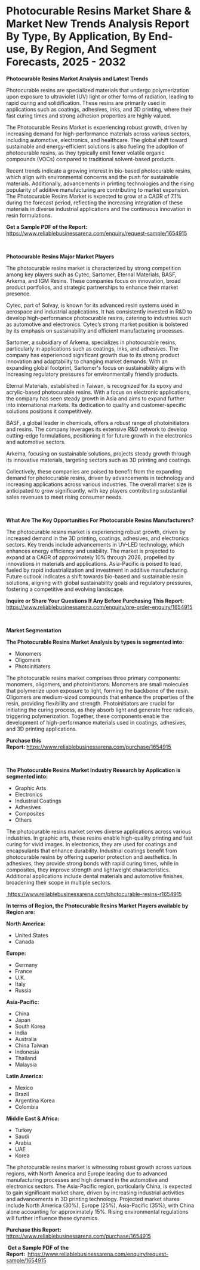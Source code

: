 <p><h1>Photocurable Resins Market Share & Market New Trends Analysis Report By Type, By Application, By End-use, By Region, And Segment Forecasts, 2025 - 2032</h1></p><p><strong>Photocurable Resins Market Analysis and Latest Trends</strong></p>
<p><p>Photocurable resins are specialized materials that undergo polymerization upon exposure to ultraviolet (UV) light or other forms of radiation, leading to rapid curing and solidification. These resins are primarily used in applications such as coatings, adhesives, inks, and 3D printing, where their fast curing times and strong adhesion properties are highly valued.</p><p>The Photocurable Resins Market is experiencing robust growth, driven by increasing demand for high-performance materials across various sectors, including automotive, electronics, and healthcare. The global shift toward sustainable and energy-efficient solutions is also fueling the adoption of photocurable resins, as they typically emit fewer volatile organic compounds (VOCs) compared to traditional solvent-based products.</p><p>Recent trends indicate a growing interest in bio-based photocurable resins, which align with environmental concerns and the push for sustainable materials. Additionally, advancements in printing technologies and the rising popularity of additive manufacturing are contributing to market expansion. The Photocurable Resins Market is expected to grow at a CAGR of 7.1% during the forecast period, reflecting the increasing integration of these materials in diverse industrial applications and the continuous innovation in resin formulations.</p></p>
<p><strong>Get a Sample PDF of the Report:&nbsp;</strong> <a href="https://www.reliablebusinessarena.com/enquiry/request-sample/1654915?utm_campaign=3297&utm_medium=2&utm_source=Github&utm_content=ia&utm_term=18042025&utm_id=photocurable-resins">https://www.reliablebusinessarena.com/enquiry/request-sample/1654915</a></p>
<p>&nbsp;</p>
<p><strong>Photocurable Resins Major Market Players</strong></p>
<p><p>The photocurable resins market is characterized by strong competition among key players such as Cytec, Sartomer, Eternal Materials, BASF, Arkema, and IGM Resins. These companies focus on innovation, broad product portfolios, and strategic partnerships to enhance their market presence.</p><p>Cytec, part of Solvay, is known for its advanced resin systems used in aerospace and industrial applications. It has consistently invested in R&D to develop high-performance photocurable resins, catering to industries such as automotive and electronics. Cytec’s strong market position is bolstered by its emphasis on sustainability and efficient manufacturing processes.</p><p>Sartomer, a subsidiary of Arkema, specializes in photocurable resins, particularly in applications such as coatings, inks, and adhesives. The company has experienced significant growth due to its strong product innovation and adaptability to changing market demands. With an expanding global footprint, Sartomer's focus on sustainability aligns with increasing regulatory pressures for environmentally friendly products.</p><p>Eternal Materials, established in Taiwan, is recognized for its epoxy and acrylic-based photocurable resins. With a focus on electronic applications, the company has seen steady growth in Asia and aims to expand further into international markets. Its dedication to quality and customer-specific solutions positions it competitively.</p><p>BASF, a global leader in chemicals, offers a robust range of photoinitiators and resins. The company leverages its extensive R&D network to develop cutting-edge formulations, positioning it for future growth in the electronics and automotive sectors.</p><p>Arkema, focusing on sustainable solutions, projects steady growth through its innovative materials, targeting sectors such as 3D printing and coatings. </p><p>Collectively, these companies are poised to benefit from the expanding demand for photocurable resins, driven by advancements in technology and increasing applications across various industries. The overall market size is anticipated to grow significantly, with key players contributing substantial sales revenues to meet rising consumer needs.</p></p>
<p>&nbsp;</p>
<p><strong>What Are The Key Opportunities For Photocurable Resins Manufacturers?</strong></p>
<p><p>The photocurable resins market is experiencing robust growth, driven by increased demand in the 3D printing, coatings, adhesives, and electronics sectors. Key trends include advancements in UV-LED technology, which enhances energy efficiency and usability. The market is projected to expand at a CAGR of approximately 10% through 2028, propelled by innovations in materials and applications. Asia-Pacific is poised to lead, fueled by rapid industrialization and investment in additive manufacturing. Future outlook indicates a shift towards bio-based and sustainable resin solutions, aligning with global sustainability goals and regulatory pressures, fostering a competitive and evolving landscape.</p></p>
<p><strong>Inquire or Share Your Questions If Any Before Purchasing This Report:</strong> <a href="https://www.reliablebusinessarena.com/enquiry/pre-order-enquiry/1654915?utm_campaign=3297&utm_medium=2&utm_source=Github&utm_content=ia&utm_term=18042025&utm_id=photocurable-resins">https://www.reliablebusinessarena.com/enquiry/pre-order-enquiry/1654915</a></p>
<p>&nbsp;</p>
<p><strong>Market Segmentation</strong></p>
<p><strong>The Photocurable Resins Market Analysis by types is segmented into:</strong></p>
<p><ul><li>Monomers</li><li>Oligomers</li><li>Photoinitiaters</li></ul></p>
<p><p>The photocurable resins market comprises three primary components: monomers, oligomers, and photoinitiators. Monomers are small molecules that polymerize upon exposure to light, forming the backbone of the resin. Oligomers are medium-sized compounds that enhance the properties of the resin, providing flexibility and strength. Photoinitiators are crucial for initiating the curing process, as they absorb light and generate free radicals, triggering polymerization. Together, these components enable the development of high-performance materials used in coatings, adhesives, and 3D printing applications.</p></p>
<p><strong>Purchase this Report:&nbsp;</strong><a href="https://www.reliablebusinessarena.com/purchase/1654915?utm_campaign=3297&utm_medium=2&utm_source=Github&utm_content=ia&utm_term=18042025&utm_id=photocurable-resins">https://www.reliablebusinessarena.com/purchase/1654915</a></p>
<p>&nbsp;</p>
<p><strong>The Photocurable Resins Market Industry Research by Application is segmented into:</strong></p>
<p><ul><li>Graphic Arts</li><li>Electronics</li><li>Industrial Coatings</li><li>Adhesives</li><li>Composites</li><li>Others</li></ul></p>
<p><p>The photocurable resins market serves diverse applications across various industries. In graphic arts, these resins enable high-quality printing and fast curing for vivid images. In electronics, they are used for coatings and encapsulants that enhance durability. Industrial coatings benefit from photocurable resins by offering superior protection and aesthetics. In adhesives, they provide strong bonds with rapid curing times, while in composites, they improve strength and lightweight characteristics. Additional applications include dental materials and automotive finishes, broadening their scope in multiple sectors.</p></p>
<p><a href="https://www.reliablebusinessarena.com/photocurable-resins-r1654915?utm_campaign=3297&utm_medium=2&utm_source=Github&utm_content=ia&utm_term=18042025&utm_id=photocurable-resins">&nbsp;https://www.reliablebusinessarena.com/photocurable-resins-r1654915</a></p>
<p><strong>In terms of Region, the Photocurable Resins Market Players available by Region are:</strong></p>
<p>
    <p> <strong> North America: </strong>
        <ul>
            <li>United States</li>
            <li>Canada</li>
        </ul>
        </p> 
    <p> <strong> Europe: </strong>
        <ul>
            <li>Germany</li>
            <li>France</li>
            <li>U.K.</li>
            <li>Italy</li>
            <li>Russia</li>
        </ul>
        </p> 
    <p> <strong> Asia-Pacific: </strong>
        <ul>
            <li>China</li>
            <li>Japan</li>
            <li>South Korea</li>
            <li>India</li>
            <li>Australia</li>
            <li>China Taiwan</li>
            <li>Indonesia</li>
            <li>Thailand</li>
            <li>Malaysia</li>
        </ul>
        </p> 
    <p> <strong> Latin America: </strong>
        <ul>
            <li>Mexico</li>
            <li>Brazil</li>
            <li>Argentina Korea</li>
            <li>Colombia</li>
        </ul>
        </p> 
    <p> <strong> Middle East & Africa: </strong>
        <ul>
            <li>Turkey</li>
            <li>Saudi</li>
            <li>Arabia</li>
            <li>UAE</li>
            <li>Korea</li>
        </ul>
    </p>
    </p>
<p><p>The photocurable resins market is witnessing robust growth across various regions, with North America and Europe leading due to advanced manufacturing processes and high demand in the automotive and electronics sectors. The Asia-Pacific region, particularly China, is expected to gain significant market share, driven by increasing industrial activities and advancements in 3D printing technology. Projected market shares include North America (30%), Europe (25%), Asia-Pacific (35%), with China alone accounting for approximately 15%. Rising environmental regulations will further influence these dynamics.</p></p>
<p><strong>Purchase this Report: </strong><a href="https://www.reliablebusinessarena.com/purchase/1654915?utm_campaign=3297&utm_medium=2&utm_source=Github&utm_content=ia&utm_term=18042025&utm_id=photocurable-resins">https://www.reliablebusinessarena.com/purchase/1654915</a></p>
<p>&nbsp;<strong>Get a Sample PDF of the Report:&nbsp;&nbsp;</strong><a href="https://www.reliablebusinessarena.com/enquiry/request-sample/1654915?utm_campaign=3297&utm_medium=2&utm_source=Github&utm_content=ia&utm_term=18042025&utm_id=photocurable-resins">https://www.reliablebusinessarena.com/enquiry/request-sample/1654915</a></p>
<p><strong></strong></p>
<p><p></p><p></p><p></p></p>